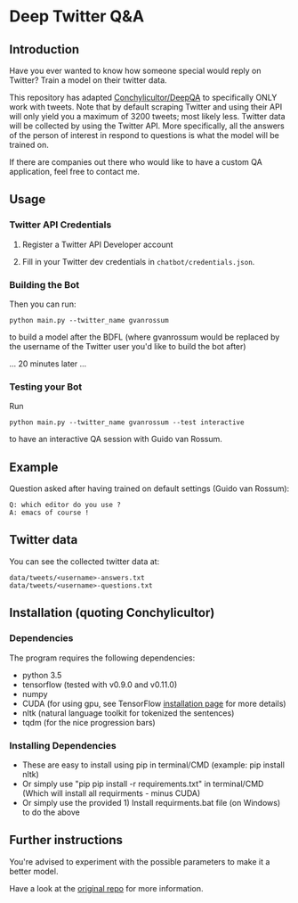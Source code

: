# Deep Twitter Q&A

## Introduction

Have you ever wanted to know how someone special would reply on Twitter? Train a model on their twitter data.

This repository has adapted [Conchylicultor/DeepQA](https://github.com/Conchylicultor/DeepQA) to specifically ONLY work with tweets.
Note that by default scraping Twitter and using their API will only yield you a maximum of 3200 tweets; most likely less.
Twitter data will be collected by using the Twitter API. More specifically, all the answers of the person of interest in respond to questions is what the model will be trained on.


If there are companies out there who would like to have a custom QA application, feel free to contact me.

## Usage

### Twitter API Credentials
1) Register a Twitter API Developer account

3) Fill in your Twitter dev credentials in `chatbot/credentials.json`.

### Building the Bot
Then you can run:

    python main.py --twitter_name gvanrossum

to build a model after the BDFL (where gvanrossum would be replaced by the username of the Twitter user you'd like to build the bot after)

... 20 minutes later ...

### Testing your Bot
Run

    python main.py --twitter_name gvanrossum --test interactive

to have an interactive QA session with Guido van Rossum.

## Example

Question asked after having trained on default settings (Guido van Rossum):

    Q: which editor do you use ?
    A: emacs of course !

## Twitter data

You can see the collected twitter data at:

    data/tweets/<username>-answers.txt
    data/tweets/<username>-questions.txt

## Installation (quoting Conchylicultor)

### Dependencies
The program requires the following dependencies:

 * python 3.5
 * tensorflow (tested with v0.9.0 and v0.11.0)
 * numpy
 * CUDA (for using gpu, see TensorFlow [installation page](https://www.tensorflow.org/versions/master/get_started/os_setup.html#optional-install-cuda-gpus-on-linux) for more details)
 * nltk (natural language toolkit for tokenized the sentences)
 * tqdm (for the nice progression bars)

### Installing Dependencies
 * These are easy to install using pip in terminal/CMD (example: pip install nltk)
 * Or simply use "pip pip install -r requirements.txt" in terminal/CMD (Which will install all requirments - minus CUDA)
 * Or simply use the provided 1) Install requirments.bat file (on Windows) to do the above

## Further instructions

You're advised to experiment with the possible parameters to make it a better model.

Have a look at the [original repo](https://github.com/Conchylicultor/DeepQA) for more information.
